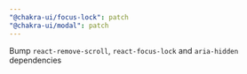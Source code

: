 ```yaml
---
"@chakra-ui/focus-lock": patch
"@chakra-ui/modal": patch
---
```


Bump `react-remove-scroll`, `react-focus-lock` and `aria-hidden` dependencies
